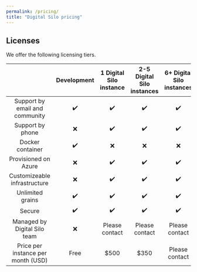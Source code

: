 ```yaml
---
permalink: /pricing/
title: "Digital Silo pricing"
---
```


## Licenses

We offer the following licensing tiers.

| |  Development |  1 Digital Silo instance | 2-5 Digital Silo instances  | 6+ Digital Silo instances  |
|:--:|:-:|:-:|:-:|:-:|
| Support by email and community | :heavy_check_mark: | :heavy_check_mark: | :heavy_check_mark: | :heavy_check_mark: |
| Support by phone | :x: | :heavy_check_mark: | :heavy_check_mark: | :heavy_check_mark: |
| Docker container | :heavy_check_mark: | :x: | :x: | :x: |
| Provisioned on Azure | :x: | :heavy_check_mark: | :heavy_check_mark: | :heavy_check_mark: |
| Customizeable infrastructure | :x: | :heavy_check_mark: | :heavy_check_mark: | :heavy_check_mark: |
| Unlimited grains | :heavy_check_mark: | :heavy_check_mark: | :heavy_check_mark: | :heavy_check_mark: |
| Secure | :heavy_check_mark: | :heavy_check_mark: | :heavy_check_mark: | :heavy_check_mark: |
| Managed by Digital Silo team | :x: | Please contact | Please contact | Please contact |
| Price per instance per month (USD) | Free | $500 | $350 | Please contact |